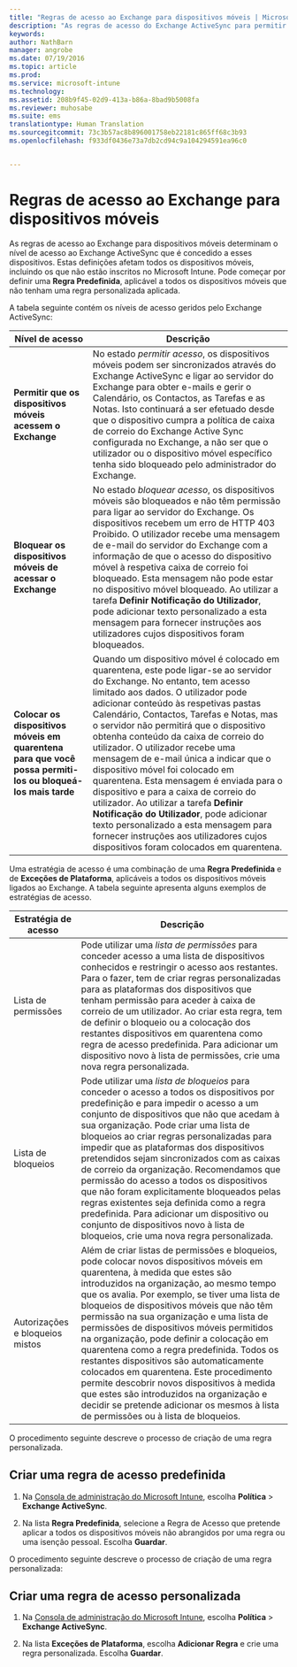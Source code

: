 ```yaml
---
title: "Regras de acesso ao Exchange para dispositivos móveis | Microsoft Intune"
description: "As regras de acesso do Exchange ActiveSync para permitir ou bloquear as ligações do dispositivo com o EAS"
keywords: 
author: NathBarn
manager: angrobe
ms.date: 07/19/2016
ms.topic: article
ms.prod: 
ms.service: microsoft-intune
ms.technology: 
ms.assetid: 208b9f45-02d9-413a-b86a-8bad9b5008fa
ms.reviewer: muhosabe
ms.suite: ems
translationtype: Human Translation
ms.sourcegitcommit: 73c3b57ac8b896001758eb22181c865ff68c3b93
ms.openlocfilehash: f933df0436e73a7db2cd94c9a104294591ea96c0


---
```


# Regras de acesso ao Exchange para dispositivos móveis
As regras de acesso ao Exchange para dispositivos móveis determinam o nível de acesso ao Exchange ActiveSync que é concedido a esses dispositivos. Estas definições afetam todos os dispositivos móveis, incluindo os que não estão inscritos no Microsoft Intune. Pode começar por definir uma **Regra Predefinida**, aplicável a todos os dispositivos móveis que não tenham uma regra personalizada aplicada.

A tabela seguinte contém os níveis de acesso geridos pelo Exchange ActiveSync:

|Nível de acesso|Descrição|
|----------------|---------------|
|**Permitir que os dispositivos móveis acessem o Exchange**|No estado *permitir acesso*, os dispositivos móveis podem ser sincronizados através do Exchange ActiveSync e ligar ao servidor do Exchange para obter e-mails e gerir o Calendário, os Contactos, as Tarefas e as Notas. Isto continuará a ser efetuado desde que o dispositivo cumpra a política de caixa de correio do Exchange Active Sync configurada no Exchange, a não ser que o utilizador ou o dispositivo móvel específico tenha sido bloqueado pelo administrador do Exchange.|
|**Bloquear os dispositivos móveis de acessar o Exchange**|No estado *bloquear acesso*, os dispositivos móveis são bloqueados e não têm permissão para ligar ao servidor do Exchange. Os dispositivos recebem um erro de HTTP 403 Proibido. O utilizador recebe uma mensagem de e-mail do servidor do Exchange com a informação de que o acesso do dispositivo móvel à respetiva caixa de correio foi bloqueado. Esta mensagem não pode estar no dispositivo móvel bloqueado. Ao utilizar a tarefa **Definir Notificação do Utilizador**, pode adicionar texto personalizado a esta mensagem para fornecer instruções aos utilizadores cujos dispositivos foram bloqueados. |
|**Colocar os dispositivos móveis em quarentena para que você possa permiti-los ou bloqueá-los mais tarde**|Quando um dispositivo móvel é colocado em quarentena, este pode ligar-se ao servidor do Exchange. No entanto, tem acesso limitado aos dados. O utilizador pode adicionar conteúdo às respetivas pastas Calendário, Contactos, Tarefas e Notas, mas o servidor não permitirá que o dispositivo obtenha conteúdo da caixa de correio do utilizador. O utilizador recebe uma mensagem de e-mail única a indicar que o dispositivo móvel foi colocado em quarentena. Esta mensagem é enviada para o dispositivo e para a caixa de correio do utilizador. Ao utilizar a tarefa **Definir Notificação do Utilizador**, pode adicionar texto personalizado a esta mensagem para fornecer instruções aos utilizadores cujos dispositivos foram colocados em quarentena.|

Uma estratégia de acesso é uma combinação de uma **Regra Predefinida** e de **Exceções de Plataforma**, aplicáveis a todos os dispositivos móveis ligados ao Exchange. A tabela seguinte apresenta alguns exemplos de estratégias de acesso.

|Estratégia de acesso|Descrição|
|-------------------|---------------|
|Lista de permissões|Pode utilizar uma *lista de permissões* para conceder acesso a uma lista de dispositivos conhecidos e restringir o acesso aos restantes. Para o fazer, tem de criar regras personalizadas para as plataformas dos dispositivos que tenham permissão para aceder à caixa de correio de um utilizador. Ao criar esta regra, tem de definir o bloqueio ou a colocação dos restantes dispositivos em quarentena como regra de acesso predefinida. Para adicionar um dispositivo novo à lista de permissões, crie uma nova regra personalizada.|
|Lista de bloqueios|Pode utilizar uma *lista de bloqueios* para conceder o acesso a todos os dispositivos por predefinição e para impedir o acesso a um conjunto de dispositivos que não que acedam à sua organização. Pode criar uma lista de bloqueios ao criar regras personalizadas para impedir que as plataformas dos dispositivos pretendidos sejam sincronizados com as caixas de correio da organização. Recomendamos que permissão do acesso a todos os dispositivos que não foram explicitamente bloqueados pelas regras existentes seja definida como a regra predefinida. Para adicionar um dispositivo ou conjunto de dispositivos novo à lista de bloqueios, crie uma nova regra personalizada.|
|Autorizações e bloqueios mistos|Além de criar listas de permissões e bloqueios, pode colocar novos dispositivos móveis em quarentena, à medida que estes são introduzidos na organização, ao mesmo tempo que os avalia. Por exemplo, se tiver uma lista de bloqueios de dispositivos móveis que não têm permissão na sua organização e uma lista de permissões de dispositivos móveis permitidos na organização, pode definir a colocação em quarentena como a regra predefinida. Todos os restantes dispositivos são automaticamente colocados em quarentena. Este procedimento permite descobrir novos dispositivos à medida que estes são introduzidos na organização e decidir se pretende adicionar os mesmos à lista de permissões ou à lista de bloqueios.|
O procedimento seguinte descreve o processo de criação de uma regra personalizada.

## Criar uma regra de acesso predefinida

1.  Na [Consola de administração do Microsoft Intune](http://manage.microsoft.com), escolha **Política** &gt; **Exchange ActiveSync**.

2.  Na lista **Regra Predefinida**, selecione a Regra de Acesso que pretende aplicar a todos os dispositivos móveis não abrangidos por uma regra ou uma isenção pessoal. Escolha **Guardar**.

O procedimento seguinte descreve o processo de criação de uma regra personalizada:

## Criar uma regra de acesso personalizada

1. Na [Consola de administração do Microsoft Intune](http://manage.microsoft.com), escolha **Política** &gt; **Exchange ActiveSync**.

2.  Na lista **Exceções de Plataforma**, escolha **Adicionar Regra** e crie uma regra personalizada. Escolha **Guardar**.



<!--HONumber=Sep16_HO1-->


